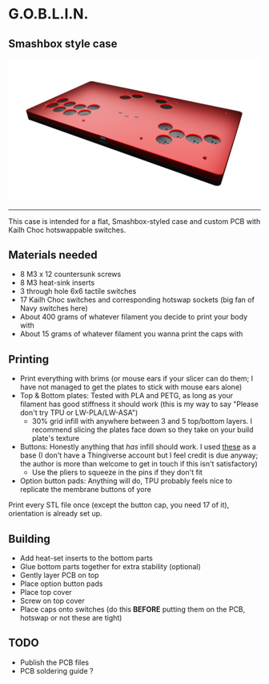 # G.O.B.L.I.N.
## Smashbox style case

![A freshly escaped Snotling](../img/goblin.png)

---

This case is intended for a flat, Smashbox-styled case and custom PCB with Kailh Choc hotswappable switches.

## Materials needed

- 8 M3 x 12 countersunk screws
- 8 M3 heat-sink inserts
- 3 through hole 6x6 tactile switches
- 17 Kailh Choc switches and corresponding hotswap sockets (big fan of Navy switches here)
- About 400 grams of whatever filament you decide to print your body with
- About 15 grams of whatever filament you wanna print the caps with

## Printing

- Print everything with brims (or mouse ears if your slicer can do them; I have not managed to get the plates to stick with mouse ears alone)
- Top & Bottom plates: Tested with PLA and PETG, as long as your filament has good stiffness it should work (this is my way to say "Please don't try TPU or LW-PLA/LW-ASA")
  - 30% grid infill with anywhere between 3 and 5 top/bottom layers. I recommend slicing the plates face down so they take on your build plate's texture
- Buttons: Honestly anything that *has* infill should work. I used [these](https://www.thingiverse.com/thing:5368051) as a base (I don't have a Thingiverse account but I feel credit is due anyway; the author is more than welcome to get in touch if this isn't satisfactory)
	- Use the pliers to squeeze in the pins if they don't fit
- Option button pads: Anything will do, TPU probably feels nice to replicate the membrane buttons of yore

Print every STL file once (except the button cap, you need 17 of it), orientation is already set up.

## Building

- Add heat-set inserts to the bottom parts
- Glue bottom parts together for extra stability (optional)
- Gently layer PCB on top
- Place option button pads
- Place top cover
- Screw on top cover
- Place caps onto switches (do this **BEFORE** putting them on the PCB, hotswap or not these are tight)

## TODO

- Publish the PCB files
- PCB soldering guide ?